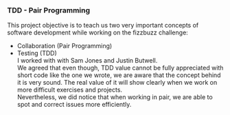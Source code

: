 ### TDD - Pair Programming
This project objective is to teach us two very important concepts of
software development while working on the fizzbuzz challenge:   
- Collaboration (Pair Programming)  
- Testing (TDD)  
I worked with  with Sam Jones and Justin Butwell.  
We agreed that even though, TDD value cannot be fully appreciated with short code like the one we wrote, we are aware that the concept behind it is very sound.
 The real value of it will show clearly when we work on more difficult exercises and  projects.   
Nevertheless, we did notice that when working in pair, we are able to spot and correct issues more efficiently.

